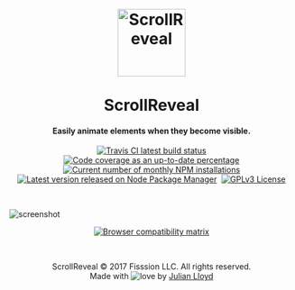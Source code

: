 
<h1 align="center">
  <br>
  <a href="https://scrollrevealjs.org"><img src="https://jlmak.es/logos/svg/scrollreveal-logomark.svg" alt="ScrollReveal" width="120"></a>
  <br>
	<br>
  ScrollReveal
  <br>
</h1>

<h4 align="center">Easily animate elements when they become visible.</h4>

<p align="center">
	<a href="https://travis-ci.org/jlmakes/scrollreveal"><img src="https://img.shields.io/travis/jlmakes/scrollreveal.svg" alt="Travis CI latest build status"></a>
	<a href="https://coveralls.io/github/jlmakes/scrollreveal?branch=development"><img src="https://img.shields.io/coveralls/jlmakes/scrollreveal/development.svg" alt="Code coverage as an up-to-date percentage"></a>
	<a href="https://www.npmjs.com/package/scrollreveal"><img src="https://img.shields.io/npm/dm/scrollreveal.svg" alt="Current number of monthly NPM installations"></a>
	<a href="https://www.npmjs.com/package/scrollreveal"><img src="https://img.shields.io/npm/v/scrollreveal/beta.svg" alt="Latest version released on Node Package Manager"></a>
	<img src="https://img.shields.io/badge/min+gzip-5.05KB-blue.svg" alt="">
	<a href="https://opensource.org/licenses/GPL-3.0"><img src="https://img.shields.io/badge/license-GPLv3-1283c3.svg" alt="GPLv3 License"></a>
</p>

<br>

![screenshot](http://placehold.it/960x540/f3f3f3/f3f3f3)

<p align="center">
	<a href="https://saucelabs.com/u/scrollreveal">
		<img src="https://saucelabs.com/browser-matrix/scrollreveal.svg" alt="Browser compatibility matrix">
	</a>
</p>

<br>

<p align="center">
  ScrollReveal © 2017 Fisssion LLC. All rights reserved.
	<br>
	Made with <img src="http://i.imgur.com/oXJmdtz.gif" alt="love"> by <a href="https://twitter.com/jlmakes" title="Julian Lloyd on Twitter">Julian Lloyd</a>
</p>
